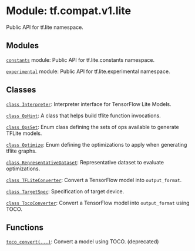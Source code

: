 <div itemscope itemtype="http://developers.google.com/ReferenceObject">
<meta itemprop="name" content="tf.compat.v1.lite" />
<meta itemprop="path" content="Stable" />
</div>

# Module: tf.compat.v1.lite

Public API for tf.lite namespace.

<!-- Placeholder for "Used in" -->


## Modules

[`constants`](../../../tf/compat/v1/lite/constants.md) module: Public API for tf.lite.constants namespace.

[`experimental`](../../../tf/compat/v1/lite/experimental.md) module: Public API for tf.lite.experimental namespace.

## Classes

[`class Interpreter`](../../../tf/lite/Interpreter.md): Interpreter interface for TensorFlow Lite Models.

[`class OpHint`](../../../tf/compat/v1/lite/OpHint.md): A class that helps build tflite function invocations.

[`class OpsSet`](../../../tf/lite/OpsSet.md): Enum class defining the sets of ops available to generate TFLite models.

[`class Optimize`](../../../tf/lite/Optimize.md): Enum defining the optimizations to apply when generating tflite graphs.

[`class RepresentativeDataset`](../../../tf/lite/RepresentativeDataset.md): Representative dataset to evaluate optimizations.

[`class TFLiteConverter`](../../../tf/compat/v1/lite/TFLiteConverter.md): Convert a TensorFlow model into `output_format`.

[`class TargetSpec`](../../../tf/lite/TargetSpec.md): Specification of target device.

[`class TocoConverter`](../../../tf/compat/v1/lite/TocoConverter.md): Convert a TensorFlow model into `output_format` using TOCO.

## Functions

[`toco_convert(...)`](../../../tf/compat/v1/lite/toco_convert.md): Convert a model using TOCO. (deprecated)

